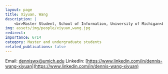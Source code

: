 ```yaml
---
layout: page
title: Xiyuan, Wang
description: |
    <br>Master Student, School of Information, University of Michigan<br>Jan 2024 -- Present
img: assets/img/people/xiyuan,wang.jpg
redirect: 
importance: 6714
category: Master and undergraduate students
related_publications: false
---
```

Email: [denniswx@umich.edu](mailto:denniswx@umich.edu)
LinkedIn: [https://www.linkedin.com/in/dennis-wang-xiyuan](https://www.linkedin.com/in/dennis-wang-xiyuan)
